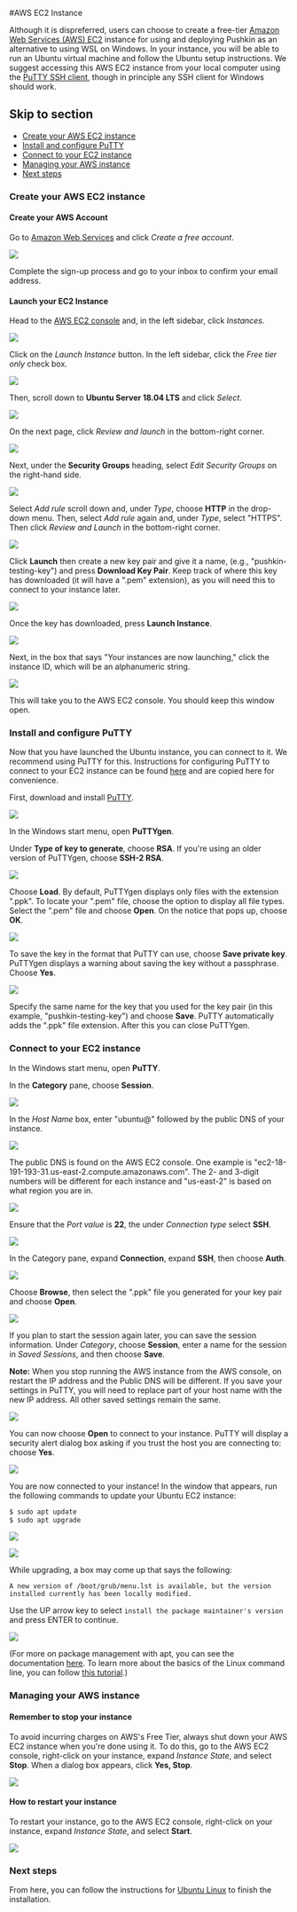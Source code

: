 #AWS EC2 Instance

Although it is dispreferred, users can choose to create a free-tier [Amazon Web Services \(AWS\) EC2](https://aws.amazon.com/ec2/) instance for using and deploying Pushkin as an alternative to using WSL on Windows. In your instance, you will be able to run an Ubuntu virtual machine and follow the Ubuntu setup instructions. We suggest accessing this AWS EC2 instance from your local computer using the [PuTTY SSH client](https://www.chiark.greenend.org.uk/~sgtatham/putty/), though in principle any SSH client for Windows should work.

## Skip to section

* [Create your AWS EC2 instance](ec2-install.md#create-your-aws-ec2-instance)
* [Install and configure PuTTY](ec2-install.md#install-and-configure-putty) 
* [Connect to your EC2 instance](ec2-install.md#connect-to-your-ec2-instance)
* [Managing your AWS instance](ec2-install.md#managing-your-aws-instance)
* [Next steps](ec2-install.md#next-steps)

### Create your AWS EC2 instance

#### Create your AWS Account

Go to [Amazon Web Services](https://aws.amazon.com/free/) and click _Create a free account_.

![](../../.gitbook/assets/1%20%281%29.gif)

Complete the sign-up process and go to your inbox to confirm your email address.

#### Launch your EC2 Instance

Head to the [AWS EC2 console](https://console.aws.amazon.com/ec2/v2/home) and, in the left sidebar, click _Instances_.

![](../../.gitbook/assets/2%20%281%29.gif)

Click on the _Launch Instance_ button. In the left sidebar, click the _Free tier only_ check box.

![](../../.gitbook/assets/4%20%281%29.gif)

Then, scroll down to **Ubuntu Server 18.04 LTS** and click _Select_.

![](../../.gitbook/assets/3%20%281%29.gif)

On the next page, click _Review and launch_ in the bottom-right corner.

![](../../.gitbook/assets/5%20%281%29.gif)

Next, under the **Security Groups** heading, select _Edit Security Groups_ on the right-hand side.

![](../../.gitbook/assets/6%20%281%29.gif)

Select _Add rule_ scroll down and, under _Type_, choose **HTTP** in the drop-down menu. Then, select _Add rule_ again and, under _Type_, select "HTTPS". Then click _Review and Launch_ in the bottom-right corner.

![](../../.gitbook/assets/7%20%281%29.gif)

Click **Launch** then create a new key pair and give it a name, \(e.g., "pushkin-testing-key"\) and press **Download Key Pair**. Keep track of where this key has downloaded \(it will have a ".pem" extension\), as you will need this to connect to your instance later.

![](../../.gitbook/assets/8%20%281%29.gif)

Once the key has downloaded, press **Launch Instance**.

![](../../.gitbook/assets/9%20%281%29.gif)

Next, in the box that says "Your instances are now launching," click the instance ID, which will be an alphanumeric string.

![](../../.gitbook/assets/10%20%281%29.gif)

This will take you to the AWS EC2 console. You should keep this window open.

### Install and configure PuTTY

Now that you have launched the Ubuntu instance, you can connect to it. We recommend using PuTTY for this. Instructions for configuring PuTTY to connect to your EC2 instance can be found [here](https://docs.aws.amazon.com/AWSEC2/latest/UserGuide/putty.html) and are copied here for convenience.

First, download and install [PuTTY](https://www.chiark.greenend.org.uk/~sgtatham/putty/).

![](../../.gitbook/assets/15%20%281%29.gif)

In the Windows start menu, open **PuTTYgen**.

Under **Type of key to generate**, choose **RSA**. If you're using an older version of PuTTYgen, choose **SSH-2 RSA**.

![](../../.gitbook/assets/23%20%281%29.gif)

Choose **Load**. By default, PuTTYgen displays only files with the extension ".ppk". To locate your ".pem" file, choose the option to display all file types. Select the ".pem" file and choose **Open**. On the notice that pops up, choose **OK**.

![](../../.gitbook/assets/24%20%281%29.gif)

To save the key in the format that PuTTY can use, choose **Save private key**. PuTTYgen displays a warning about saving the key without a passphrase. Choose **Yes**.

![](../../.gitbook/assets/25%20%281%29.gif)

Specify the same name for the key that you used for the key pair \(in this example, "pushkin-testing-key"\) and choose **Save**. PuTTY automatically adds the ".ppk" file extension. After this you can close PuTTYgen.

### Connect to your EC2 instance

In the Windows start menu, open **PuTTY**.

In the **Category** pane, choose **Session**.

![](../../.gitbook/assets/16%20%281%29.gif)

In the _Host Name_ box, enter "ubuntu@" followed by the public DNS of your instance.

![](../../.gitbook/assets/17%20%281%29.gif)

The public DNS is found on the AWS EC2 console. One example is "ec2-18-191-193-31.us-east-2.compute.amazonaws.com". The 2- and 3-digit numbers will be different for each instance and "us-east-2" is based on what region you are in.

![](../../.gitbook/assets/13%20%281%29.gif)

Ensure that the _Port value_ is **22**, the under _Connection type_ select **SSH**.

![](../../.gitbook/assets/18%20%281%29.gif)

In the Category pane, expand **Connection**, expand **SSH**, then choose **Auth**.

![](../../.gitbook/assets/19%20%281%29.gif)

Choose **Browse**, then select the ".ppk" file you generated for your key pair and choose **Open**.

![](../../.gitbook/assets/20%20%281%29.gif)

If you plan to start the session again later, you can save the session information. Under _Category_, choose **Session**, enter a name for the session in _Saved Sessions_, and then choose **Save**.

**Note:** When you stop running the AWS instance from the AWS console, on restart the IP address and the Public DNS will be different. If you save your settings in PuTTY, you will need to replace part of your host name with the new IP address. All other saved settings remain the same.

![](../../.gitbook/assets/21%20%281%29.gif)

You can now choose **Open** to connect to your instance. PuTTY will display a security alert dialog box asking if you trust the host you are connecting to: choose **Yes**.

![](../../.gitbook/assets/22%20%281%29.gif)

You are now connected to your instance! In the window that appears, run the following commands to update your Ubuntu EC2 instance:

```bash
$ sudo apt update
$ sudo apt upgrade
```

![](../../.gitbook/assets/34.gif)

![](../../.gitbook/assets/35.gif)

While upgrading, a box may come up that says the following:

```text
A new version of /boot/grub/menu.lst is available, but the version installed currently has been locally modified.
```

Use the UP arrow key to select `install the package maintainer's version` and press ENTER to continue.

![](../../.gitbook/assets/30.gif)

\(For more on package management with apt, you can see the documentation [here](https://ubuntu.com/server/docs/package-management). To learn more about the basics of the Linux command line, you can follow [this tutorial](https://ubuntu.com/tutorials/command-line-for-beginners#1-overview).\)

### Managing your AWS instance

#### Remember to stop your instance

To avoid incurring charges on AWS's Free Tier, always shut down your AWS EC2 instance when you're done using it. To do this, go to the AWS EC2 console, right-click on your instance, expand _Instance State_, and select **Stop**. When a dialog box appears, click **Yes, Stop**.

![](../../.gitbook/assets/33.gif)

#### How to restart your instance

To restart your instance, go to the AWS EC2 console, right-click on your instance, expand _Instance State_, and select **Start**.

![](../../.gitbook/assets/32.gif)

### Next steps

From here, you can follow the instructions for [Ubuntu Linux](ubuntu-install.md) to finish the installation.

